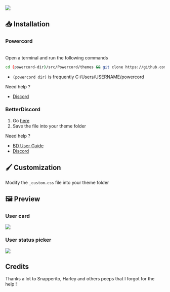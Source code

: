 <img src="https://i.ibb.co/vxHHRqf/Capture.png">

## 📥 Installation

### Powercord

</br>Open a terminal and run the following commands
```sh
cd (powercord-dir)/src/Powercord/themes && git clone https://github.com/NYRI4/Comfy-theme
```
* `(powercord dir)` is frequently C:/Users/USERNAME/powercord

Need help ? 
- [Discord](https://discord.gg/esB8HudVHN)

### BetterDiscord

1. Go [here](https://betterdiscord.net/ghdl?id=3430)
2. Save the file into your theme folder

Need help ?
- [BD User Guide](https://0x71.cc/bd/guide/#install-theme-win)
- [Discord](https://discord.gg/0Tmfo5ZbORCRqbAd)

## 🖌️ Customization
Modify the `_custom.css` file into your theme folder

## 🖼️ Preview

### User card
<img src="https://i.ibb.co/k2DYT48/Capture1.png">

### User status picker
<img src="https://i.ibb.co/QJX84P8/Capture2.png">

## Credits

Thanks a lot to Snapperito, Harley and others peeps that I forgot for the help !
